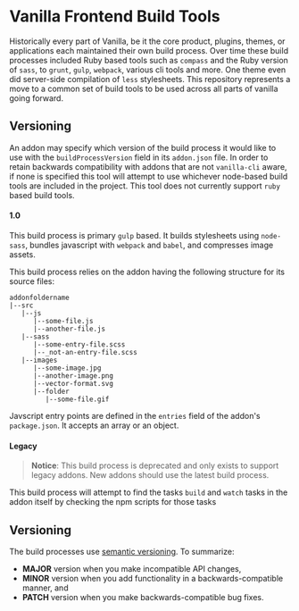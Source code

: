 # Vanilla Frontend Build Tools

Historically every part of Vanilla, be it the core product, plugins, themes, or applications each maintained their own build process. Over time these build processes included Ruby based tools such as `compass` and the Ruby version of `sass`, to `grunt`, `gulp`, `webpack`, various cli tools and more. One theme even did server-side compilation of `less` stylesheets. This repository represents a move to a common set of build tools to be used across all parts of vanilla going forward.

## Versioning

An addon may specify which version of the build process it would like to use with the `buildProcessVersion` field in its `addon.json` file. In order to retain backwards compatibility with addons that are not `vanilla-cli` aware, if none is specified this tool will attempt to use whichever node-based build tools are included in the project. This tool does not currently support `ruby` based build tools.

#### 1.0

This build process is primary `gulp` based. It builds stylesheets using `node-sass`, bundles javascript with `webpack` and `babel`, and compresses image assets.

This build process relies on the addon having the following structure for its source files:

```
addonfoldername
|--src
   |--js
      |--some-file.js
      |--another-file.js
   |--sass
      |--some-entry-file.scss
      |--_not-an-entry-file.scss
   |--images
      |--some-image.jpg
      |--another-image.png
      |--vector-format.svg
      |--folder
         |--some-file.gif
```

Javscript entry points are defined in the `entries` field of the addon's `package.json`. It accepts an array or an object.

#### Legacy

> __Notice__: This build process is deprecated and only exists to support legacy addons. New addons should use the latest build process.

This build process will attempt to find the tasks `build` and `watch` tasks in the addon itself by checking the npm scripts for those tasks

## Versioning
The build processes use [semantic versioning](http://semver.org/). To summarize:

- **MAJOR** version when you make incompatible API changes,
- **MINOR** version when you add functionality in a backwards-compatible manner, and
- **PATCH** version when you make backwards-compatible bug fixes.
